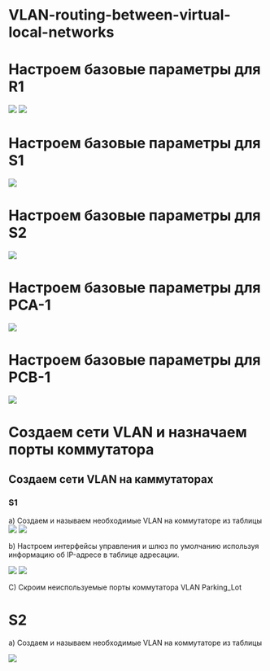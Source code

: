 # VLAN-routing-between-virtual-local-networks
# Настроем базовые параметры для R1

![](https://github.com/iGORnetwork/VLAN-routing-between-virtual-local-networks/blob/main/image/Screenshot_1.png)
![](https://github.com/iGORnetwork/VLAN-routing-between-virtual-local-networks/blob/main/image/Screenshot_2.png)

# Настроем базовые параметры для S1

![](https://github.com/iGORnetwork/VLAN-routing-between-virtual-local-networks/blob/main/image/Screenshot_3.png)

# Настроем базовые параметры для S2

![](https://github.com/iGORnetwork/VLAN-routing-between-virtual-local-networks/blob/main/image/Screenshot_4.png)

# Настроем базовые параметры для PCA-1

![](https://github.com/iGORnetwork/VLAN-routing-between-virtual-local-networks/blob/main/image/Screenshot_5.png)

# Настроем базовые параметры для PCB-1

![](https://github.com/iGORnetwork/VLAN-routing-between-virtual-local-networks/blob/main/image/Screenshot_6.png)

# Создаем сети VLAN и назначаем порты коммутатора
## Создаем сети VLAN на каммутаторах 
### S1
a) Создаем и называем необходимые VLAN на коммутаторе из таблицы 
![](https://github.com/iGORnetwork/VLAN-routing-between-virtual-local-networks/blob/main/image/Screenshot_7.png)
![](https://github.com/iGORnetwork/VLAN-routing-between-virtual-local-networks/blob/main/image/Screenshot_10.png)

b) Настроем интерфейсы управления и шлюз по умолчанию используя информацию об IP-адресе в таблице адресации. 

![](https://github.com/iGORnetwork/VLAN-routing-between-virtual-local-networks/blob/main/image/Screenshot_8.png)
![](https://github.com/iGORnetwork/VLAN-routing-between-virtual-local-networks/blob/main/image/Screenshot_9.png)

С) Скроим неиспользуемые порты коммутатора VLAN Parking_Lot

# S2
a) Создаем и называем необходимые VLAN на коммутаторе из таблицы 

![](https://github.com/iGORnetwork/VLAN-routing-between-virtual-local-networks/blob/main/image/Screenshot_11.png)


